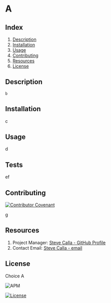 # A 

## Index

1. [Description](#description)
2. [Installation](#installation)
3. [Usage](#usage)
4. [Contributing](#contributing)
5. [Resources](#resources)
6. [License](#license)

## Description

```
b 
```

## Installation

c

## Usage

d

## Tests

ef

## Contributing
[![Contributor Covenant](https://img.shields.io/badge/Contributor%20Covenant-2.1-4baaaa.svg)](code_of_conduct.md)

g

## Resources

1. Project Manager: [Steve Calla - GitHub Profile](https://github.com/h)
2. Contact Email: [Steve Calla - email](i)

## License

Choice A

![APM](https://img.shields.io/apm/l/NPM)

[![License](https://img.shields.io/badge/License-Apache_2.0-blue.svg)](https://opensource.org/licenses/Apache-2.0)